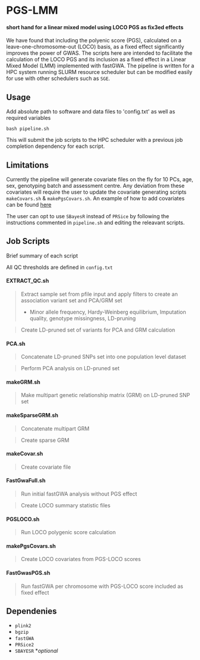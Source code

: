 # PGS-LMM 
#### short hand for a linear mixed model using LOCO PGS as fix3ed effects

We have found that including the polyenic score (PGS), calculated on a leave-one-chromosome-out (LOCO) basis, as a fixed effect significantly improves the power of GWAS. The scripts here are intended to facilitate the calculation of the LOCO PGS and its inclusion as a fixed effect in a Linear Mixed Model (LMM) implemented with fastGWA.  The pipeline is written for a HPC system running SLURM resource scheduler but can be modified easily for use with other schedulers such as `SGE`.

## Usage 
Add absolute path to software and data files to 'config.txt' as well as required variables 

`bash pipeline.sh`

This will submit the job scripts to the HPC scheduler with a previous job completion dependency for each script.

## Limitations
Currently the pipeline will generate covariate files on the fly for 10 PCs, age, sex, genotyping batch and assessment centre. Any deviation from these covariates will require the user to update the covariate generating scripts `makeCovars.sh` & `makePgsCovars.sh`. An example of how to add covariates can be found [here](https://github.com/declan93/PGS-LMM/wiki/Adding-Covariates#adding-new-covariates)

The user can opt to use `SBayesR` instead of `PRSice` by following the instructions commented in `pipeline.sh` and editing the releavant scripts.

## Job Scripts
Brief summary of each script 

All QC thresholds are defined in `config.txt`

#### EXTRACT_QC.sh
> Extract sample set from pfile input and apply filters to create an association variant set and PCA/GRM set 
> - Minor allele frequency, Hardy-Weinberg equilibrium, Imputation quality, genotype missingness, LD-pruning

> Create LD-pruned set of variants for PCA and GRM calculation

#### PCA.sh
> Concatenate LD-pruned SNPs set into one population level dataset

> Perform PCA analysis on LD-pruned set

#### makeGRM.sh
> Make multipart genetic relationship matrix (GRM) on LD-pruned SNP set

#### makeSparseGRM.sh
> Concatenate multipart GRM 

> Create sparse GRM 

#### makeCovar.sh
> Create covariate file 

#### FastGwaFull.sh
> Run initial fastGWA analysis without PGS effect 

> Create LOCO summary statistic files

#### PGSLOCO.sh
> Run LOCO polygenic score calculation

#### makePgsCovars.sh
> Create LOCO covariates from PGS-LOCO scores

#### FastGwasPGS.sh
> Run fastGWA per chromosome with PGS-LOCO score included as fixed effect


## Dependenies 

- `plink2`
- `bgzip`
- `fastGWA`
- `PRSice2`
- `SBAYESR` **optional*
